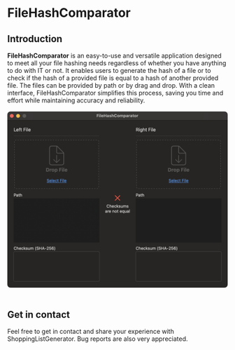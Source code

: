 # FileHashComparator 

## Introduction
**FileHashComparator** is an easy-to-use and versatile application designed to meet all your file hashing needs regardless of whether you have anything to do with IT or not. 
It enables users to generate the hash of a file or to check if the hash of a provided file is equal to a hash of another provided file. The files can be provided by path or by drag and drop. With a clean interface, FileHashComparator simplifies this process, saving you time and effort while maintaining accuracy and reliability.
<br>
<br>
![Screenshot of FileHashComparator](https://raw.githubusercontent.com/stevensolleder/FileHashComparator/main/screenshots/main.png)
<br>
<br>

## Get in contact
Feel free to get in contact and share your experience with ShoppingListGenerator. Bug reports are also very appreciated.
